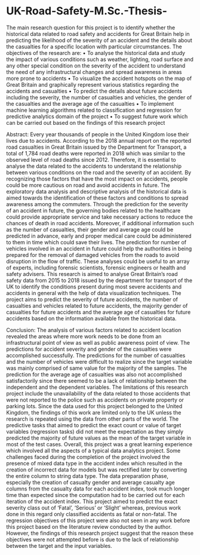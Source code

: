 # UK-Road-Safety-M.Sc.-Thesis-
The main research question for this project is to identify whether the historical data related to road safety and accidents for Great Britain help in predicting the likelihood of the severity of an accident and the details about the casualties for a specific location with particular circumstances.
The objectives of the research are:
•	To analyse the historical data and study the impact of various conditions such as weather, lighting, road surface and any other special condition on the severity of the accident to understand the need of any infrastructural changes and spread awareness in areas more prone to accidents
•	To visualize the accident hotspots on the map of Great Britain and graphically represent various statistics regarding the accidents and casualties
•	To predict the details about future accidents including the severity, the number of casualties and vehicles, the gender of the casualties and the average age of the casualties
•	To implement machine learning algorithms related to classification and regression for predictive analytics domain of the project
•	To suggest future work which can be carried out based on the findings of this research project

Abstract:
Every year thousands of people in the United Kingdom lose their lives due to accidents.  According to the 2018 annual report on the reported road casualties in Great Britain issued by the Department for Transport, a total of 1,784 road deaths were reported in 2018 which was similar to the observed level of road deaths since 2012.  Therefore, it is essential to analyse the data related to the accidents to understand the relationship between various conditions on the road and the severity of an accident.  By recognizing those factors that have the most impact on accidents, people could be more cautious on road and avoid accidents in future.  The exploratory data analysis and descriptive analysis of the historical data is aimed towards the identification of these factors and conditions to spread awareness among the commuters.
Through the prediction for the severity of an accident in future, the governing bodies related to the healthcare could provide appropriate service and take necessary actions to reduce the chances of death in road accidents. Moreover, if additional information such as the number of casualties, their gender and average age could be predicted in advance, early and proper medical care could be administered to them in time which could save their lives.  The prediction for number of vehicles involved in an accident in future could help the authorities in being prepared for the removal of damaged vehicles from the roads to avoid disruption in the flow of traffic.  These analyses could be useful to an array of experts, including forensic scientists, forensic engineers or health and safety advisers.  This research is aimed to analyse Great Britain’s road safety data from 2015 to 2018 issued by the department for transport of the UK to identify the conditions present during most severe accidents and accidents in general with the help of data visualization techniques.  The project aims to predict the severity of future accidents, the number of casualties and vehicles related to future accidents, the majority gender of casualties for future accidents and the average age of casualties for future accidents based on the information available from the historical data.

Conclusion:
The analysis of various factors related to accident location revealed the areas where more work needs to be done from an infrastructural point of view as well as public awareness point of view.  The predictions for accident severity and gender of the casualties were accomplished successfully.  The predictions for the number of casualties and the number of vehicles were difficult to realize since the target variable was mainly comprised of same value for the majority of the samples.  The prediction for the average age of casualties was also not accomplished satisfactorily since there seemed to be a lack of relationship between the independent and the dependent variables. 
The limitations of this research project include the unavailability of the data related to those accidents that were not reported to the police such as accidents on private property or parking lots.  Since the data used for this project belonged to the United Kingdom, the findings of this work are limited only to the UK unless the research is repeated using the data from other parts of the world.  The predictive tasks that aimed to predict the exact count or value of target variables (regression tasks) did not meet the expectation as they simply predicted the majority of future values as the mean of the target variable in most of the test cases.
Overall, this project was a great learning experience which involved all the aspects of a typical data analytics project.  Some challenges faced during the completion of the project involved the presence of mixed data type in the accident index which resulted in the creation of incorrect data for models but was rectified later by converting the entire column to string data type.  The data preparation phase, especially the creation of casualty gender and average casualty age columns from the casualty data for each accident index, took much longer time than expected since the computation had to be carried out for each iteration of the accident index.  This project aimed to predict the exact severity class out of ‘Fatal’, ‘Serious’ or ‘Slight’ whereas, previous work done in this regard only classified accidents as fatal or non-fatal.  The regression objectives of this project were also not seen in any work before this project based on the literature review conducted by the author.  However, the findings of this research project suggest that the reason these objectives were not attempted before is due to the lack of relationship between the target and the input variables.
